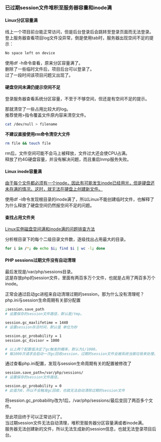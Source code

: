 ### 已过期session文件堆积至服务器容量和inode满   
  
#### Linux分区容量满   
线上一个项目前台能正常访问，但是后台登录后会跳转至登录页面而无法登录。  
登上服务器查看项目log文件没异常，倒是使用tab时，服务器出现空间不足的提示：

```bash
No space left on device
```

使用df -h命令查看，原来分区容量满了。  
删除了一些临时文件后，项目后台可以登录了。  
过了一段时间该项目问题又出现了。  

#### 硬盘空间未满仍提示空间不足  
登录服务器查看系统分区容量，不至于不够空间，但还是有空间不足的提示。  
  
  
那就清空了一些占用比较大的log。  
推荐使用>指令覆盖文件原内容来清空文件。  
```bash
cat /dev/null > filename
```



**不建议直接使用rm命令清空大文件**

```bash
rm file && touch file
```

rm后，文件空间可能不会马上被释放，文件过大还会使CPU占满。  
释放了约4G硬盘容量，并没有解决问题，而且重启lnmp服务失败。  
  

#### Linux inode容量满

[由于每个文件都必须有一个inode，因此有可能发生inode已经用光，但是硬盘还未存满的情况。这时，就无法在硬盘上创建新文件。](https://www.ruanyifeng.com/blog/2011/12/inode.html)  

使用df -i命令发现根目录的inode满了，所以Linux不能创建临时文件，也解释了为什么释放了硬盘空间仍然报空间不足的问题。  



#### 查找占用文件夹

[Linux实例磁盘空间满和inode满的问题排查方法](https://help.aliyun.com/document_detail/42531.html)  

分析根目录下的每个二级目录文件数，逐级找出占用最大的目录。  

```bash
for i in /*; do echo $i; find $i | wc -l; done
```



#### PHP sessions过期文件没有自动清理  
最后发现是/var/php/sessions目录。  
这是存放php的session文件，里面有两百多万个文件，也就是占用了两百多万个inode。  


正常会通过启动gc进程来自动清理过期的session，那为什么没有清理呢？  
php.ini与session生命周期有关部分配置

```bash
;session.save_path
# 设置保存的session文件路径，默认是/tmp。

session.gc_maxlifetime = 1440
# 设置session存活时间，默认值 单位为秒

session.gc_probability = 1
session.gc_divisor = 1000

# 以上两个配置值决定了gc触发的概率，默认为1/1000。
# 每1000次请求会启动一次gc回收session，过期的session文件会被系统当做垃圾来处理。
```



通过查看php.ini配置，发现与session生命周期有关的配置被修改了   

```bash
session.save_path=/var/php/sessions/
# 设置保存的session文件路径。

session.gc_probability = 0
# 此值为0，所以不会触发gc回收，也就无法自动清除过期的session文件
```

将session.gc_probability改为1后，/var/php/sessions/最后变回了两百多个文件。  
  
  
至此项目终于可以正常访问了。  
当过期session文件无法自动清理，堆积至服务器分区容量满或者inode满。  
服务器无法创建新的文件，所以无法生成新的session信息，也就无法登录项目后台。
